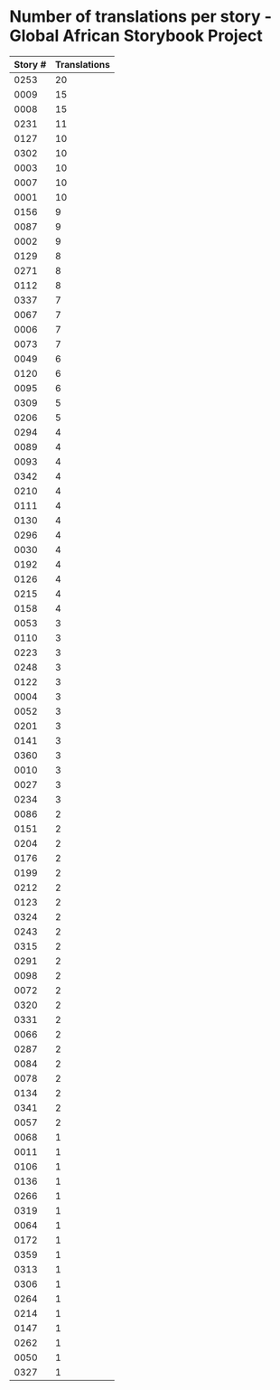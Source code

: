 # Number of translations per story - Global African Storybook Project

Story # | Translations
------- | ------------
0253 | 20
0009 | 15
0008 | 15
0231 | 11
0127 | 10
0302 | 10
0003 | 10
0007 | 10
0001 | 10
0156 | 9
0087 | 9
0002 | 9
0129 | 8
0271 | 8
0112 | 8
0337 | 7
0067 | 7
0006 | 7
0073 | 7
0049 | 6
0120 | 6
0095 | 6
0309 | 5
0206 | 5
0294 | 4
0089 | 4
0093 | 4
0342 | 4
0210 | 4
0111 | 4
0130 | 4
0296 | 4
0030 | 4
0192 | 4
0126 | 4
0215 | 4
0158 | 4
0053 | 3
0110 | 3
0223 | 3
0248 | 3
0122 | 3
0004 | 3
0052 | 3
0201 | 3
0141 | 3
0360 | 3
0010 | 3
0027 | 3
0234 | 3
0086 | 2
0151 | 2
0204 | 2
0176 | 2
0199 | 2
0212 | 2
0123 | 2
0324 | 2
0243 | 2
0315 | 2
0291 | 2
0098 | 2
0072 | 2
0320 | 2
0331 | 2
0066 | 2
0287 | 2
0084 | 2
0078 | 2
0134 | 2
0341 | 2
0057 | 2
0068 | 1
0011 | 1
0106 | 1
0136 | 1
0266 | 1
0319 | 1
0064 | 1
0172 | 1
0359 | 1
0313 | 1
0306 | 1
0264 | 1
0214 | 1
0147 | 1
0262 | 1
0050 | 1
0327 | 1
